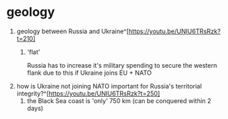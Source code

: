 # geology
1. geology between Russia and Ukraine^[https://youtu.be/UNIU6TRsRzk?t=210]
	1. 'flat'

		Russia has to increase it's military spending to secure the western flank due to this if Ukraine joins EU + NATO
2. how is Ukraine not joining NATO important for Russia's territorial integrity?^[https://youtu.be/UNIU6TRsRzk?t=250]
	1. the Black Sea coast is 'only' 750 km (can be conquered within 2 days)